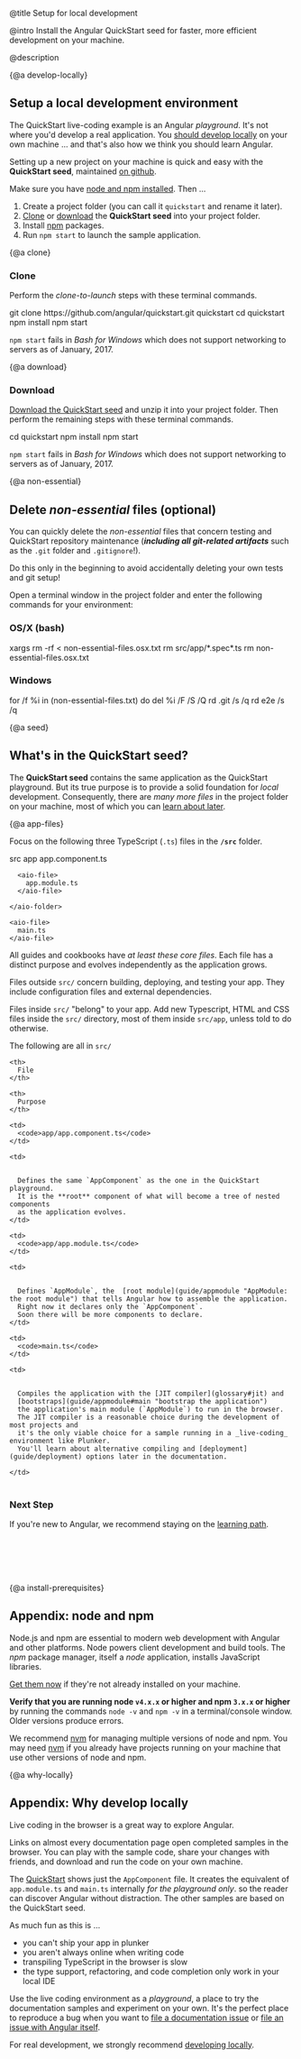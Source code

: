 @title
Setup for local development

@intro
Install the Angular QuickStart seed for faster, more efficient development on your machine.

@description



{@a develop-locally}


## Setup a local development environment

The <live-example name=quickstart>QuickStart live-coding</live-example> example is an Angular _playground_.
It's not where you'd develop a real application. 
You [should develop locally](guide/setup#why-locally "Why develop locally") on your own machine ... and that's also how we think you should learn Angular.

Setting up a new project on your machine is quick and easy with the **QuickStart seed**,
maintained [on github](https://github.com/angular/quickstart "Install the github QuickStart repo"). 


Make sure you have [node and npm installed](guide/setup#install-prerequisites "What if you don't have node and npm?").
Then ...

1. Create a project folder (you can call it `quickstart` and rename it later).
1. [Clone](guide/setup#clone "Clone it from github") or [download](guide/setup#download "download it from github") the **QuickStart seed** into your project folder.
1. Install [npm](guide/setup#install-prerequisites "What if you don't have node and npm?") packages.
1. Run `npm start` to launch the sample application.


{@a clone}


### Clone

Perform the _clone-to-launch_ steps with these terminal commands.


<code-example language="sh" class="code-shell">
  git clone https://github.com/angular/quickstart.git quickstart
  cd quickstart
  npm install
  npm start

</code-example>



<div class="alert is-important">



`npm start` fails in _Bash for Windows_ which does not support networking to servers as of January, 2017.


</div>



{@a download}


### Download
<a href="https://github.com/angular/quickstart/archive/master.zip" title="Download the QuickStart seed repository">Download the QuickStart seed</a>
and unzip it into your project folder. Then perform the remaining steps with these terminal commands.


<code-example language="sh" class="code-shell">
  cd quickstart
  npm install
  npm start

</code-example>



<div class="alert is-important">



`npm start` fails in _Bash for Windows_ which does not support networking to servers as of January, 2017.


</div>



{@a non-essential}



## Delete _non-essential_ files (optional)

You can quickly delete the _non-essential_ files that concern testing and QuickStart repository maintenance
(***including all git-related artifacts*** such as the `.git` folder and `.gitignore`!).


<div class="alert is-important">



Do this only in the beginning to avoid accidentally deleting your own tests and git setup!


</div>



Open a terminal window in the project folder and enter the following commands for your environment:

### OS/X (bash)

<code-example language="sh" class="code-shell">
  xargs rm -rf &lt; non-essential-files.osx.txt
  rm src/app/*.spec*.ts
  rm non-essential-files.osx.txt

</code-example>



### Windows

<code-example language="sh" class="code-shell">
  for /f %i in (non-essential-files.txt) do del %i /F /S /Q
  rd .git /s /q
  rd e2e /s /q

</code-example>



{@a seed}



## What's in the QuickStart seed?



The **QuickStart seed** contains the same application as the QuickStart playground.
But its true purpose is to provide a solid foundation for _local_ development.
Consequently, there are _many more files_ in the project folder on your machine, 
most of which you can [learn about later](guide/setup-systemjs-anatomy "Setup Anatomy").



{@a app-files}


Focus on the following three TypeScript (`.ts`) files in the **`/src`** folder.


<aio-filetree>

  <aio-folder>
    src
    <aio-folder>
      app
      <aio-file>
        app.component.ts
      </aio-file>

      <aio-file>
        app.module.ts
      </aio-file>

    </aio-folder>

    <aio-file>
      main.ts
    </aio-file>

  </aio-folder>

</aio-filetree>



<code-tabs>

  <code-pane title="src/app/app.component.ts" path="setup/src/app/app.component.ts">

  </code-pane>

  <code-pane title="src/app/app.module.ts" path="setup/src/app/app.module.ts">

  </code-pane>

  <code-pane title="src/main.ts" path="setup/src/main.ts">

  </code-pane>

</code-tabs>



All guides and cookbooks have _at least these core files_. 
Each file has a distinct purpose and evolves independently as the application grows.

Files outside `src/` concern building, deploying, and testing your app.
They include configuration files and external dependencies.

Files inside `src/` "belong" to your app.
Add new Typescript, HTML and CSS files inside the `src/` directory, most of them inside `src/app`,
unless told to do otherwise.

The following are all in `src/`


<style>
  td, th {vertical-align: top}
</style>



<table width="100%">

  <col width="20%">

  </col>

  <col width="80%">

  </col>

  <tr>

    <th>
      File
    </th>

    <th>
      Purpose
    </th>

  </tr>

  <tr>

    <td>
      <code>app/app.component.ts</code>
    </td>

    <td>


      Defines the same `AppComponent` as the one in the QuickStart playground.
      It is the **root** component of what will become a tree of nested components
      as the application evolves. 
    </td>

  </tr>

  <tr>

    <td>
      <code>app/app.module.ts</code>
    </td>

    <td>


      Defines `AppModule`, the  [root module](guide/appmodule "AppModule: the root module") that tells Angular how to assemble the application.
      Right now it declares only the `AppComponent`.
      Soon there will be more components to declare.
    </td>

  </tr>

  <tr>

    <td>
      <code>main.ts</code>
    </td>

    <td>


      Compiles the application with the [JIT compiler](glossary#jit) and
      [bootstraps](guide/appmodule#main "bootstrap the application") 
      the application's main module (`AppModule`) to run in the browser.
      The JIT compiler is a reasonable choice during the development of most projects and
      it's the only viable choice for a sample running in a _live-coding_ environment like Plunker.
      You'll learn about alternative compiling and [deployment](guide/deployment) options later in the documentation.

    </td>

  </tr>

</table>



<div class="l-sub-section">



### Next Step

If you're new to Angular, we recommend staying on the [learning path](guide/learning-angular "Angular learning path").


</div>

<br></br><br></br>

{@a install-prerequisites}



## Appendix: node and npm


Node.js and npm are essential to modern web development with Angular and other platforms.
Node powers client development and build tools.
The _npm_ package manager, itself a _node_ application, installs JavaScript libraries.

<a href="https://docs.npmjs.com/getting-started/installing-node" target="_blank" title="Installing Node.js and updating npm">
Get them now</a> if they're not already installed on your machine.

**Verify that you are running node `v4.x.x` or higher and npm `3.x.x` or higher**
by running the commands `node -v` and `npm -v` in a terminal/console window.
Older versions produce errors.

We recommend [nvm](https://github.com/creationix/nvm) for managing multiple versions of node and npm. 
You may need [nvm](https://github.com/creationix/nvm) if you already have projects running on your machine that 
use other versions of node and npm.


{@a why-locally}



## Appendix: Why develop locally

<live-example title="QuickStart Seed in Plunker">Live coding</live-example> in the browser is a great way to explore Angular.

Links on almost every documentation page open completed samples in the browser.
You can play with the sample code, share your changes with friends, and download and run the code on your own machine.

The [QuickStart](quickstart "Angular QuickStart Playground") shows just the `AppComponent` file.
It creates the equivalent of `app.module.ts` and `main.ts` internally _for the playground only_.
so the reader can discover Angular without distraction.
The other samples are based on the QuickStart seed. 

As much fun as this is ...

* you can't ship your app in plunker
* you aren't always online when writing code
* transpiling TypeScript in the browser is slow
* the type support, refactoring, and code completion only work in your local IDE

Use the <live-example title="QuickStart Seed in Plunker">live coding</live-example> environment as a _playground_, 
a place to try the documentation samples and experiment on your own.
It's the perfect place to reproduce a bug when you want to
<a href="https://github.com/angular/angular.io/issues/new" target="_blank" title="File a documentation issue">file a documentation issue</a> or
<a href="https://github.com/angular/angular/issues/new" target="_blank" title="File an Angular issue">file an issue with Angular itself</a>.

For real development, we strongly recommend [developing locally](guide/setup#develop-locally).